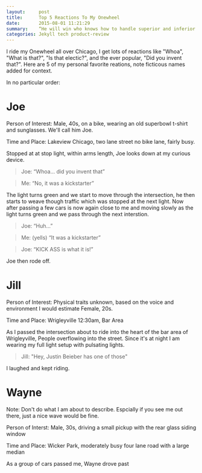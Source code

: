 ```yaml
---
layout:     post
title:      Top 5 Reactions To My Onewheel
date:       2015-08-01 11:21:29
summary:    “He will win who knows how to handle superior and inferior forces” — Art of War by Sun Tzu
categories: Jekyll tech product-review
---
```


I ride my Onewheel all over Chicago, I get lots of reactions like "Whoa", "What is that?", "Is that electic?", and the ever popular, "Did you invent that?". Here are 5 of my personal favorite reations, note ficticous names added for context.

In no particular order:

# Joe 

Person of Interest: Male, 40s, on a bike, wearing an old superbowl t-shirt and sunglasses. We'll call him Joe.

Time and Place: Lakeview Chicago, two lane street no bike lane, fairly busy.

Stopped at at stop light, within arms length, Joe looks down at my curious device.

> Joe: “Whoa... did you invent that”

> Me: “No, it was a kickstarter”

The light turns green and we start to move through the intersection, he then starts to weave though traffic which was stopped at the next light. Now after passing a few cars is now again close to me and moving slowly as the light turns green and we pass through the next interstion.

> Joe: “Huh...”

> Me: (yells) “It was a kickstarter”

> Joe: “KICK ASS is what it is!”

Joe then rode off. 

# Jill

Person of Interest: Physical traits unknown, based on the voice and environment I would estimate Female, 20s.

Time and Place: Wrigleyville 12:30am, Bar Area

As I passed the intersection about to ride into the heart of the bar area of Wrigleyville, People overflowing into the street. Since it's at night I am wearing my full light setup with pulsating lights.

> Jill: "Hey, Justin Beieber has one of those"

I laughed and kept riding.

# Wayne

Note: Don't do what I am about to describe. Espcially if you see me out there, just a nice wave would be fine.

Person of Interst: Male, 30s, driving a small pickup with the rear glass siding window

Time and Place: Wicker Park, moderately busy four lane road with a large median

As a group of cars passed me, Wayne drove past
